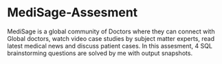 # MediSage-Assesment

MediSage is a global community of Doctors where they can connect with Global doctors, watch video case studies by subject matter experts, read latest medical news and discuss patient cases.
In this assesment, 4 SQL brainstorming questions are solved by me with output snapshots. 

